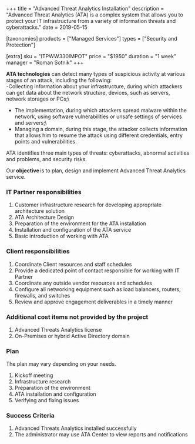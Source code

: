 +++
title = "Advanced Threat Analytics Installation"
description = "Advanced Threat Analytics (ATA) is a complex system that allows you to protect your IT infrastructure from a variety of information threats and cyberattacks."
date = 2019-05-15

[taxonomies]
products = ["Managed Services"]
types = ["Security and Protection"]

[extra]
sku = "ITPWW330IMPOT"
price = "$1950"
duration = "1 week"
manager = "Roman Sotnik"
+++

**ATA technologies** can detect many types of suspicious
activity at various stages of an attack, including the following:\
-Collecting information about your infrastructure, during which
attackers can get data about the network structure, devices, such as
servers, network storages or PCs;\
- The implementation, during which attackers spread malware within the
network, using software vulnerabilities or unsafe settings of services
and servers;\
- Managing a domain, during this stage, the attacker collects
information that allows him to resume the attack using different
credentials, entry points and vulnerabilities.

ATA identifies three main types of threats: cyberattacks,
abnormal activities and problems, and security risks.

Our **objective** is to plan, design and implement Advanced Threat
Analytics service.

### IT Partner responsibilities

1.  Customer infrastructure research for developing appropriate
    architecture solution
2.  ATA Architecture Design
3.  Preparation of the environment for the ATA installation
4.  Installation and configuration of the ATA service
5.  Basic introduction of working with ATA

### Client responsibilities

1.  Coordinate Client resources and staff schedules
2.  Provide a dedicated point of contact responsible for working with IT
    Partner
3.  Coordinate any outside vendor resources and schedules
4.  Configure all networking equipment such as load balancers, routers,
    firewalls, and switches
5.  Review and approve engagement deliverables in a timely manner

### Additional cost items not provided by the project

1.  Advanced Threats Analytics license
2.  On-Premises or hybrid Active Directory domain

### Plan

The plan may vary depending on your needs.

1.  Kickoff meeting
2.  Infrastructure research
3.  Preparation of the environment
4.  ATA installation and configuration
5.  Verifying and fixing issues

### Success Criteria

1.  Advanced Threats Analytics installed successfully
2.  The administrator may use ATA Center to view reports and
    notifications